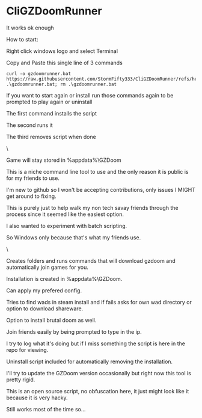 # CliGZDoomRunner
It works ok enough

How to start:

Right click windows logo and select Terminal

Copy and Paste this single line of 3 commands

```
curl -o gzdoomrunner.bat https://raw.githubusercontent.com/StormFifty333/CliGZDoomRunner/refs/heads/main/gzdoomrunner.bat; .\gzdoomrunner.bat; rm .\gzdoomrunner.bat
```

If you want to start again or install run those commands again to be prompted to play again or uninstall

The first command installs the script

The second runs it

The third removes script when done

\

Game will stay stored in %appdata%\GZDoom

This is a niche command line tool to use and the only reason it is public is for my friends to use.

I'm new to github so I won't be accepting contributions, only issues I MIGHT get around to fixing.

This is purely just to help walk my non tech savay friends through the process since it seemed like the easiest option.

I also wanted to experiment with batch scripting.

So Windows only because that's what my friends use.

\

Creates folders and runs commands that will download gzdoom and automatically join games for you.

Installation is created in %appdata%\GZDoom.

Can apply my prefered config.

Tries to find wads in steam install and if fails asks for own wad directory or option to download shareware.

Option to install brutal doom as well.

Join friends easily by being prompted to type in the ip.

I try to log what it's doing but if I miss something the script is here in the repo for viewing.

Uninstall script included for automatically removing the installation.

I'll try to update the GZDoom version occasionally but right now this tool is pretty rigid.

This is an open source script, no obfuscation here, it just might look like it because it is very hacky.

Still works most of the time so...
